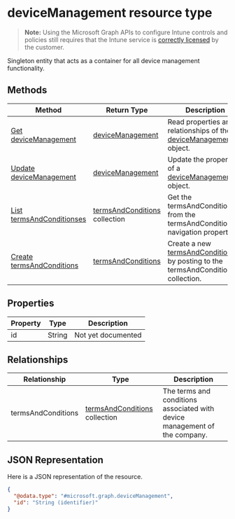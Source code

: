 ﻿# deviceManagement resource type

> **Note:** Using the Microsoft Graph APIs to configure Intune controls and policies still requires that the Intune service is [correctly licensed](https://go.microsoft.com/fwlink/?linkid=839381) by the customer.

Singleton entity that acts as a container for all device management functionality.
## Methods
|Method|Return Type|Description|
|---|---|---|
|[Get deviceManagement](../api/intune_companyterms_devicemanagement_get.md)|[deviceManagement](../resources/intune_companyterms_devicemanagement.md)|Read properties and relationships of the [deviceManagement](../resources/intune_companyterms_devicemanagement.md) object.|
|[Update deviceManagement](../api/intune_companyterms_devicemanagement_update.md)|[deviceManagement](../resources/intune_companyterms_devicemanagement.md)|Update the properties of a [deviceManagement](../resources/intune_companyterms_devicemanagement.md) object.|
|[List termsAndConditionses](../api/intune_companyterms_devicemanagement_list_termsandconditions.md)|[termsAndConditions](../resources/intune_companyterms_termsandconditions.md) collection|Get the termsAndConditionses from the termsAndConditions navigation property.|
|[Create termsAndConditions](../api/intune_companyterms_devicemanagement_create_termsandconditions.md)|[termsAndConditions](../resources/intune_companyterms_termsandconditions.md)|Create a new [termsAndConditions](../resources/intune_companyterms_termsandconditions.md) by posting to the termsAndConditions collection.|

## Properties
|Property|Type|Description|
|---|---|---|
|id|String|Not yet documented|

## Relationships
|Relationship|Type|Description|
|---|---|---|
|termsAndConditions|[termsAndConditions](../resources/intune_companyterms_termsandconditions.md) collection|The terms and conditions associated with device management of the company.|

## JSON Representation
Here is a JSON representation of the resource.
<!-- {
  "blockType": "resource",
  "keyProperty": "id",
  "@odata.type": "microsoft.graph.deviceManagement"
}
-->
```json
{
  "@odata.type": "#microsoft.graph.deviceManagement",
  "id": "String (identifier)"
}
```



